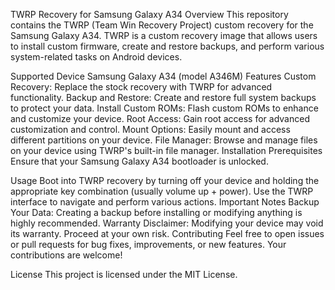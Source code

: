 TWRP Recovery for Samsung Galaxy A34
Overview
This repository contains the TWRP (Team Win Recovery Project) custom recovery for the Samsung Galaxy A34. TWRP is a custom recovery image that allows users to install custom firmware, create and restore backups, and perform various system-related tasks on Android devices.


Supported Device
Samsung Galaxy A34 (model A346M)
Features
Custom Recovery: Replace the stock recovery with TWRP for advanced functionality.
Backup and Restore: Create and restore full system backups to protect your data.
Install Custom ROMs: Flash custom ROMs to enhance and customize your device.
Root Access: Gain root access for advanced customization and control.
Mount Options: Easily mount and access different partitions on your device.
File Manager: Browse and manage files on your device using TWRP's built-in file manager.
Installation
Prerequisites
Ensure that your Samsung Galaxy A34 bootloader is unlocked.

Usage
Boot into TWRP recovery by turning off your device and holding the appropriate key combination (usually volume up + power).
Use the TWRP interface to navigate and perform various actions.
Important Notes
Backup Your Data: Creating a backup before installing or modifying anything is highly recommended.
Warranty Disclaimer: Modifying your device may void its warranty. Proceed at your own risk.
Contributing
Feel free to open issues or pull requests for bug fixes, improvements, or new features. Your contributions are welcome!

License
This project is licensed under the MIT License.

